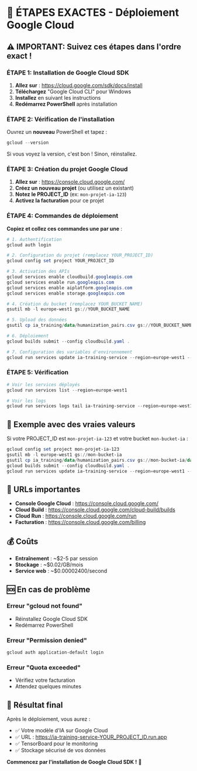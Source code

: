 # 🚀 ÉTAPES EXACTES - Déploiement Google Cloud

## ⚠️ IMPORTANT: Suivez ces étapes dans l'ordre exact !

### ÉTAPE 1: Installation de Google Cloud SDK

1. **Allez sur** : https://cloud.google.com/sdk/docs/install
2. **Téléchargez** "Google Cloud CLI" pour Windows
3. **Installez** en suivant les instructions
4. **Redémarrez PowerShell** après installation

### ÉTAPE 2: Vérification de l'installation

Ouvrez un **nouveau** PowerShell et tapez :
```powershell
gcloud --version
```

Si vous voyez la version, c'est bon ! Sinon, réinstallez.

### ÉTAPE 3: Création du projet Google Cloud

1. **Allez sur** : https://console.cloud.google.com/
2. **Créez un nouveau projet** (ou utilisez un existant)
3. **Notez le PROJECT_ID** (ex: `mon-projet-ia-123`)
4. **Activez la facturation** pour ce projet

### ÉTAPE 4: Commandes de déploiement

**Copiez et collez ces commandes une par une** :

```powershell
# 1. Authentification
gcloud auth login

# 2. Configuration du projet (remplacez YOUR_PROJECT_ID)
gcloud config set project YOUR_PROJECT_ID

# 3. Activation des APIs
gcloud services enable cloudbuild.googleapis.com
gcloud services enable run.googleapis.com
gcloud services enable aiplatform.googleapis.com
gcloud services enable storage.googleapis.com

# 4. Création du bucket (remplacez YOUR_BUCKET_NAME)
gsutil mb -l europe-west1 gs://YOUR_BUCKET_NAME

# 5. Upload des données
gsutil cp ia_training/data/humanization_pairs.csv gs://YOUR_BUCKET_NAME/data/

# 6. Déploiement
gcloud builds submit --config cloudbuild.yaml .

# 7. Configuration des variables d'environnement
gcloud run services update ia-training-service --region=europe-west1 --set-env-vars="GCS_BUCKET_NAME=YOUR_BUCKET_NAME,DOWNLOAD_FROM_GCS=true,UPLOAD_TO_GCS=true,BATCH_SIZE=8,NUM_EPOCHS=3,LEARNING_RATE=5e-5,USE_TENSORBOARD=true"
```

### ÉTAPE 5: Vérification

```powershell
# Voir les services déployés
gcloud run services list --region=europe-west1

# Voir les logs
gcloud run services logs tail ia-training-service --region=europe-west1
```

## 🎯 Exemple avec des vraies valeurs

Si votre PROJECT_ID est `mon-projet-ia-123` et votre bucket `mon-bucket-ia` :

```powershell
gcloud config set project mon-projet-ia-123
gsutil mb -l europe-west1 gs://mon-bucket-ia
gsutil cp ia_training/data/humanization_pairs.csv gs://mon-bucket-ia/data/
gcloud builds submit --config cloudbuild.yaml .
gcloud run services update ia-training-service --region=europe-west1 --set-env-vars="GCS_BUCKET_NAME=mon-bucket-ia,DOWNLOAD_FROM_GCS=true,UPLOAD_TO_GCS=true,BATCH_SIZE=8,NUM_EPOCHS=3,LEARNING_RATE=5e-5,USE_TENSORBOARD=true"
```

## 🔗 URLs importantes

- **Console Google Cloud** : https://console.cloud.google.com/
- **Cloud Build** : https://console.cloud.google.com/cloud-build/builds
- **Cloud Run** : https://console.cloud.google.com/run
- **Facturation** : https://console.cloud.google.com/billing

## 💰 Coûts

- **Entraînement** : ~$2-5 par session
- **Stockage** : ~$0.02/GB/mois
- **Service web** : ~$0.00002400/second

## 🆘 En cas de problème

### Erreur "gcloud not found"
- Réinstallez Google Cloud SDK
- Redémarrez PowerShell

### Erreur "Permission denied"
```powershell
gcloud auth application-default login
```

### Erreur "Quota exceeded"
- Vérifiez votre facturation
- Attendez quelques minutes

## 🎉 Résultat final

Après le déploiement, vous aurez :
- ✅ Votre modèle d'IA sur Google Cloud
- ✅ URL : https://ia-training-service-YOUR_PROJECT_ID.run.app
- ✅ TensorBoard pour le monitoring
- ✅ Stockage sécurisé de vos données

**Commencez par l'installation de Google Cloud SDK !** 🚀 